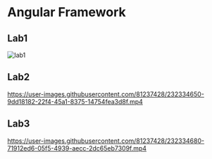 # Angular Framework

## Lab1
![lab1](https://user-images.githubusercontent.com/81237428/232334624-66ee00d2-7713-4a15-ac5b-14fcde8a5913.PNG)

## Lab2
https://user-images.githubusercontent.com/81237428/232334650-9dd18182-22f4-45a1-8375-14754fea3d8f.mp4

## Lab3
https://user-images.githubusercontent.com/81237428/232334680-71912ed6-05f5-4939-aecc-2dc65eb7309f.mp4




